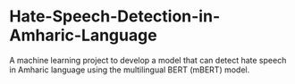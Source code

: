 # Hate-Speech-Detection-in-Amharic-Language
 A machine learning project to develop a model that can detect hate speech in Amharic language using the multilingual BERT (mBERT) model.
